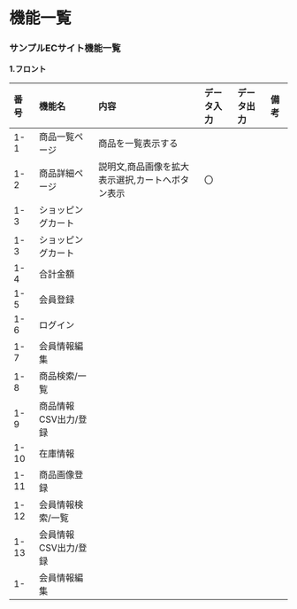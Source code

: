 # 機能一覧
### サンプルECサイト機能一覧
**1.フロント**

|番号|機能名|内容|データ入力|データ出力|備考|
|:---|:---|:---|:---|:----|:---|
|1-1|商品一覧ページ|商品を一覧表示する||||
|1-2|商品詳細ページ|説明文,商品画像を拡大表示選択,カートへボタン表示|〇|||
|1-3|ショッピングカート|||||
|1-3|ショッピングカート|||||
|1-4|合計金額|||||
|1-5|会員登録|||||
|1-6|ログイン|||||
|1-7|会員情報編集|||||
|1-8|商品検索/一覧|||||
|1-9|商品情報CSV出力/登録|||||
|1-10|在庫情報|||||
|1-11|商品画像登録|||||
|1-12|会員情報検索/一覧|||||
|1-13|会員情報CSV出力/登録|||||
|1-|会員情報編集|||||
